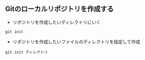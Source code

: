 ## Gitのローカルリポジトリを作成する


- リポジトリを作成したいディレクトリにいく

```
git init
```

- リポジトリを作成したいファイルのディレクトリを指定して作成

```
git init ディレクトリ
```
